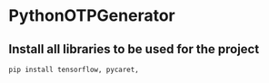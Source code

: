 # PythonOTPGenerator



## Install all libraries to be used for the project

``` pip install tensorflow, pycaret, ```
